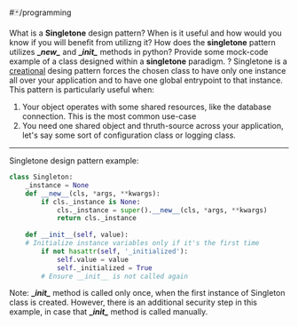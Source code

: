 #🃏/programming

What is a **Singletone** design pattern? When is it useful and how would you know if you will benefit from utilizng it? How does the **singletone** pattern utilizes **\__new\__** and  **\__init\__** methods in python? Provide some mock-code example of a class designed within a **singletone** paradigm.
?
Singletone is a [creational](Creational%20patterns.md) desing pattern forces the chosen class to have only one instance all over your application and to have one global entrypoint to that instance. This pattern is particularly useful when:
1. Your object operates with some shared resources, like the database connection. This is the most common use-case
2. You need one shared object and thruth-source across your application, let's say some sort of configuration class or logging class.
------------------------------------------------------------
Singletone design pattern example:
```python
class Singleton: 
	_instance = None 
	def __new__(cls, *args, **kwargs): 
		if cls._instance is None: 
			cls._instance = super().__new__(cls, *args, **kwargs) 
			return cls._instance 
			
	def __init__(self, value): 
	# Initialize instance variables only if it's the first time 
		if not hasattr(self, '_initialized'): 
			self.value = value 
			self._initialized = True
		# Ensure __init__ is not called again
```
Note: **\__init\__** method is called only once, when the first instance of Singleton class is created. However, there is an additional security step in this example, in case that **\__init\__** method is called manually.
